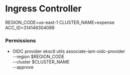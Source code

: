 # Ingress Controller

REGION_CODE=us-east-1 
CLUSTER_NAME=expense 
ACC_ID=314146304089

### Permissions
* OIDC provider
eksctl utils associate-iam-oidc-provider \
    --region $REGION_CODE \
    --cluster $CLUSTER_NAME \
    --approve
```